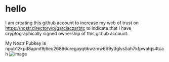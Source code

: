 # hello

I am creating this github account to increase my web of trust on https://nostr.directory/p/garciaczarbtc to indicate that I have cryptographically signed ownership of this github account.

My Nostr Pubkey is npub12kpd8apmf9j6eu26896uregayq6kwzmw669y3glvs5ah7kfpwatqs4tcah
![image](https://user-images.githubusercontent.com/125215265/218331415-7a6f8f98-d2f9-4237-ad49-3f815689deb3.png)
